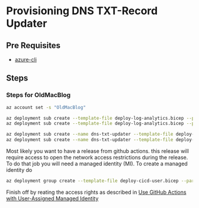 # Provisioning DNS TXT-Record Updater

## Pre Requisites

* [azure-cli](https://learn.microsoft.com/en-us/cli/azure/)

## Steps

### Steps for OldMacBlog

```bash
az account set -s "OldMacBlog"

az deployment sub create --template-file deploy-log-analytics.bicep --parameters environment=test --what-if
az deployment sub create --template-file deploy-log-analytics.bicep --parameters environment=test

az deployment sub create --name dns-txt-updater --template-file deploy-function.bicep --location norwayeast --parameters environment=test --parameters logAnalyticsSubscription=<id> --what-if
az deployment sub create --name dns-txt-updater --template-file deploy-function.bicep --location norwayeast --parameters environment=test --parameters logAnalyticsSubscription=<id>
```

Most likely you want to have a release from github actions. this release will require access to open the network access restrictions during the release. To do that job you will need a managed identity (MI). To create a managed identity do

```bash
az deployment group create --template-file deploy-cicd-user.bicep --parameters environment=test -g rg-dns-txt-updater-test
```

Finish off by reating the access rights as described in [Use GitHub Actions with User-Assigned Managed Identity](https://yourazurecoach.com/2022/12/29/use-github-actions-with-user-assigned-managed-identity/)
